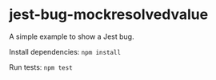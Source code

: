 # jest-bug-mockresolvedvalue

A simple example to show a Jest bug.

Install dependencies: `npm install`

Run tests: `npm test`

